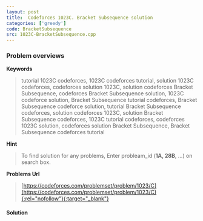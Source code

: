 ```yaml
---
layout: post
title:  Codeforces 1023C. Bracket Subsequence solution
categories: ['greedy']
code: BracketSubsequence
src: 1023C-BracketSubsequence.cpp
---
```

### **Problem overviews**

**Keywords**
> tutorial 1023C codeforces, 1023C codeforces tutorial, solution 1023C codeforces, codeforces solution 1023C, solution codeforces Bracket Subsequence, codeforces Bracket Subsequence solution, 1023C codeforce solution, Bracket Subsequence tutorial codeforces, Bracket Subsequence codeforce solution, tutorial Bracket Subsequence codeforces, solution codeforces 1023C, solution Bracket Subsequence codeforces, 1023C tutorial codeforces, codeforces 1023C solution, codeforces solution Bracket Subsequence, Bracket Subsequence codeforces tutorial

**Hint**
> To find solution for any problems, Enter probleam_id (**1A, 28B**, ...) on search box. 

**Problems Url**
> [https://codeforces.com/problemset/problem/1023/C](https://codeforces.com/problemset/problem/1023/C){:rel="nofollow"}{:target="_blank"}

#### **Solution**



